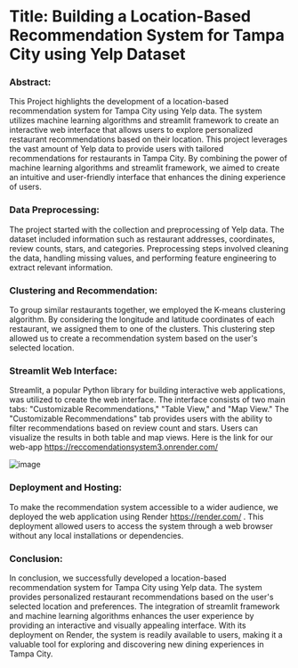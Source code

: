 


# Title: Building a Location-Based Recommendation System for Tampa City using Yelp Dataset

### Abstract:
This Project highlights the development of a location-based recommendation system for Tampa City using Yelp data. The system utilizes machine learning algorithms and streamlit framework to create an interactive web interface that allows users to explore personalized restaurant recommendations based on their location. This project leverages the vast amount of Yelp data to provide users with tailored recommendations for restaurants in Tampa City. By combining the power of machine learning algorithms and streamlit framework, we aimed to create an intuitive and user-friendly interface that enhances the dining experience of users.

### Data Preprocessing:
The project started with the collection and preprocessing of Yelp data. The dataset included information such as restaurant addresses, coordinates, review counts, stars, and categories. Preprocessing steps involved cleaning the data, handling missing values, and performing feature engineering to extract relevant information.

### Clustering and Recommendation:
To group similar restaurants together, we employed the K-means clustering algorithm. By considering the longitude and latitude coordinates of each restaurant, we assigned them to one of the clusters. This clustering step allowed us to create a recommendation system based on the user's selected location.

### Streamlit Web Interface:
Streamlit, a popular Python library for building interactive web applications, was utilized to create the web interface. The interface consists of two main tabs: "Customizable Recommendations," "Table View," and "Map View." The "Customizable Recommendations" tab provides users with the ability to filter recommendations based on review count and stars. Users can visualize the results in both table and map views. 
Here is the link for our web-app https://reccomendationsystem3.onrender.com/


![image](https://github.com/Mrshreesharma/Recommendation-for-Restaurants-in-Florida/assets/60129674/1fa13194-5713-404a-8118-14ef19558613)


### Deployment and Hosting:
To make the recommendation system accessible to a wider audience, we deployed the web application using Render https://render.com/ . This deployment allowed users to access the system through a web browser without any local installations or dependencies.

### Conclusion:
In conclusion, we successfully developed a location-based recommendation system for Tampa City using Yelp data. The system provides personalized restaurant recommendations based on the user's selected location and preferences. The integration of streamlit framework and machine learning algorithms enhances the user experience by providing an interactive and visually appealing interface. With its deployment on Render, the system is readily available to users, making it a valuable tool for exploring and discovering new dining experiences in Tampa City.
